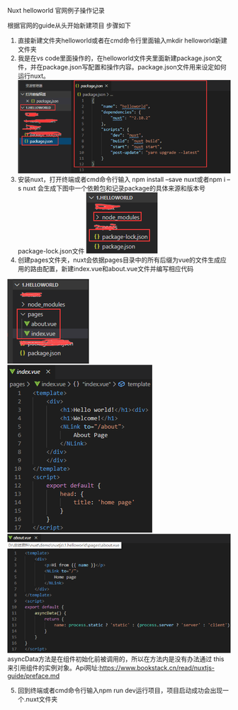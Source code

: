 Nuxt helloworld 官网例子操作记录

根据官网的guide从头开始新建项目 步骤如下
1.	直接新建文件夹helloworld或者在cmd命令行里面输入mkdir helloworld新建文件夹
2.	我是在vs code里面操作的，在helloworld文件夹里面新建package.json文件，并在package.json写配置和操作内容。package.json文件用来设定如何运行nuxt。
 ![](assets/1.helloworld-3f22357e.png)
3.	安装nuxt，打开终端或者cmd命令行输入 npm install –save nuxt或者npm i –s nuxt
会生成下图中一个依赖包和记录package的具体来源和版本号package-lock.json文件
![](assets/1.helloworld-0d0e2df2.png)
4.	创建pages文件夹，nuxt会依据pages目录中的所有后缀为vue的文件生成应用的路由配置，新建index.vue和about.vue文件并编写相应代码

![](assets/1.helloworld-813953e1.png)![](assets/1.helloworld-4b320e34.png)![](assets/1.helloworld-890f5475.png)
asyncData方法是在组件初始化前被调用的，所以在方法内是没有办法通过 this 来引用组件的实例对象。Api网址:https://www.bookstack.cn/read/nuxtjs-guide/preface.md


5.	回到终端或者cmd命令行输入npm run dev运行项目，项目启动成功会出现一个.nuxt文件夹   
